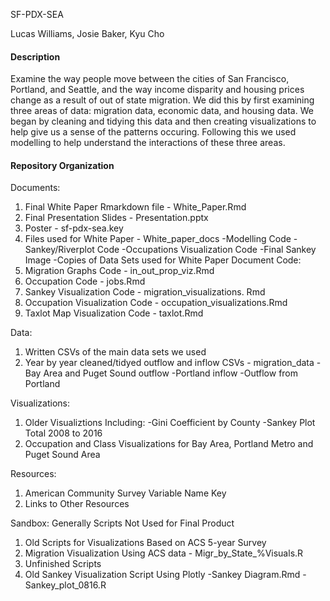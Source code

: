 SF-PDX-SEA

Lucas Williams, Josie Baker, Kyu Cho


#### Description

Examine the way people move between the cities of San Francisco, Portland, and Seattle, and the way income disparity and housing prices change as a result of out of state migration. We did this by first examining three areas of data: migration data, economic data, and housing data. We began by cleaning and tidying this data and then creating visualizations to help give us a sense of the patterns occuring. Following this we used modelling to help understand the interactions of these three areas. 


#### Repository Organization


Documents:
  1. Final White Paper Rmarkdown file - White_Paper.Rmd
  2. Final Presentation Slides -  Presentation.pptx 
  3. Poster - sf-pdx-sea.key
  4. Files used for White Paper - White_paper_docs
    -Modelling Code
    -Sankey/Riverplot Code
    -Occupations Visualization Code
    -Final Sankey Image
    -Copies of Data Sets used for White Paper Document
Code:
  1. Migration Graphs Code - in_out_prop_viz.Rmd
  2. Occupation Code - jobs.Rmd
  3. Sankey Visualization Code - migration_visualizations. Rmd
  4. Occupation Visualization Code - occupation_visualizations.Rmd
  5. Taxlot Map Visualization Code - taxlot.Rmd

Data:
  1. Written CSVs of the main data sets we used
  2. Year by year cleaned/tidyed outflow and inflow CSVs - migration_data
    -Bay Area and Puget Sound outflow
    -Portland inflow
    -Outflow from Portland
    
Visualizations:
  1. Older Visualiztions Including: 
    -Gini Coefficient by County
    -Sankey Plot Total 2008 to 2016
  2. Occupation and Class Visualizations for Bay Area, Portland Metro and Puget Sound Area
  
Resources:
  1. American Community Survey Variable Name Key
  2. Links to Other Resources

Sandbox: Generally Scripts Not Used for Final Product
  1. Old Scripts for Visualizations Based on ACS 5-year Survey
  2. Migration Visualization Using ACS data - Migr_by_State_%Visuals.R
  3. Unfinished Scripts
  4. Old Sankey Visualization Script Using Plotly
    -Sankey Diagram.Rmd
    -Sankey_plot_0816.R
  
  
